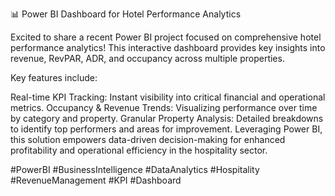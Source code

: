 📊 Power BI Dashboard for Hotel Performance Analytics

Excited to share a recent Power BI project focused on comprehensive hotel performance analytics! This interactive dashboard provides key insights into revenue, RevPAR, ADR, and occupancy across multiple properties.

Key features include:

Real-time KPI Tracking: Instant visibility into critical financial and operational metrics.
Occupancy & Revenue Trends: Visualizing performance over time by category and property.
Granular Property Analysis: Detailed breakdowns to identify top performers and areas for improvement.
Leveraging Power BI, this solution empowers data-driven decision-making for enhanced profitability and operational efficiency in the hospitality sector.

#PowerBI #BusinessIntelligence #DataAnalytics #Hospitality #RevenueManagement #KPI #Dashboard
